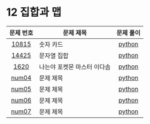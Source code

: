 # 12 집합과 맵

|문제 번호|문제 제목|문제 풀이|
|:---:|---|:---:|
[10815](https://www.acmicpc.net/problem/10815)|숫자 카드|[python](10815.py)
[14425](https://www.acmicpc.net/problem/14425)|문자열 집합|[python](14425.py)
[1620](https://www.acmicpc.net/problem/1620)|나는야 포켓몬 마스터 이다솜|[python](1620.py)
[num04](https://www.acmicpc.net/problem/num04)|문제 제목|[python](num04.py)
[num05](https://www.acmicpc.net/problem/num05)|문제 제목|[python](num05.py)
[num06](https://www.acmicpc.net/problem/num06)|문제 제목|[python](num06.py)
[num07](https://www.acmicpc.net/problem/num07)|문제 제목|[python](num07.py)